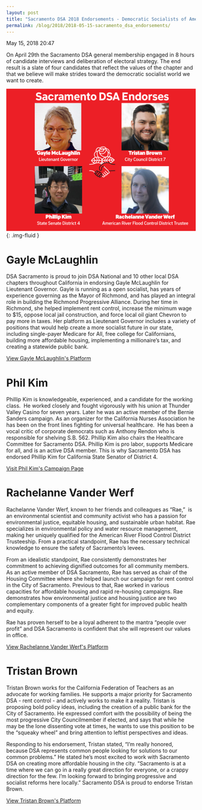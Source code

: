 ```yaml
---
layout: post
title: "Sacramento DSA 2018 Endorsements - Democratic Socialists of America, Sacramento"
permalink: /blog/2018/2018-05-15-sacramento_dsa_endorsements/
---
```

May 15, 2018 20:47

On April 29th the Sacramento DSA general membership engaged in 8 hours of candidate interviews and deliberation of electoral strategy. The end result is a slate of four candidates that reflect the values of the chapter and that we believe will make strides toward the democratic socialist world we want to create.

![](/assets/images/sacramentodsa_pages_268_attachments_original_1526416042_Facebook_Shared_Image.jpg){: .img-fluid }

# Gayle McLaughlin

DSA Sacramento is proud to join DSA National and 10 other local DSA chapters throughout California in endorsing Gayle McLaughlin for Lieutenant Governor. Gayle is running as a open socialist, has years of experience governing as the Mayor of Richmond, and has played an integral role in building the Richmond Progressive Alliance. During her time in Richmond, she helped implement rent control, increase the minimum wage to $15, oppose local jail construction, and force local oil giant Chevron to pay more in taxes. Her platform as Lieutenant Governor includes a variety of positions that would help create a more socialist future in our state, including single-payer Medicare for All, free college for Californians, building more affordable housing, implementing a millionaire’s tax, and creating a statewide public bank.

[View Gayle McLaughlin's Platform](https://gayleforcalifornia.org/)

# Phil Kim

Phillip Kim is knowledgeable, experienced, and a candidate for the working class.  He worked closely and fought vigorously with his union at Thunder Valley Casino for seven years. Later he was an active member of the Bernie Sanders campaign. As an organizer for the California Nurses Association he has been on the front lines fighting for universal healthcare.  He has been a vocal critic of corporate democrats such as Anthony Rendon who is responsible for shelving S.B. 562. Phillip Kim also chairs the Healthcare Committee for Sacramento DSA. Phillip Kim is pro labor, supports Medicare for all, and is an active DSA member. This is why Sacramento DSA has endorsed Phillip Kim for California State Senator of District 4.

[Visit Phil Kim's Campaign Page](https://www.facebook.com/PhilTheBern/)

# Rachelanne Vander Werf

Rachelanne Vander Werf, known to her friends and colleagues as “Rae,”  is an environmental scientist and community activist who has a passion for environmental justice, equitable housing, and sustainable urban habitat. Rae specializes in environmental policy and water resource management, making her uniquely qualified for the American River Flood Control District Trusteeship. From a practical standpoint, Rae has the necessary technical knowledge to ensure the safety of Sacramento’s levees.

From an idealistic standpoint, Rae consistently demonstrates her commitment to achieving dignified outcomes for all community members. As an active member of DSA Sacramento, Rae has served as chair of the Housing Committee where she helped launch our campaign for rent control in the City of Sacramento. Previous to that, Rae worked in various capacities for affordable housing and rapid re-housing campaigns. Rae demonstrates how environmental justice and housing justice are two complementary components of a greater fight for improved public health and equity.

Rae has proven herself to be a loyal adherent to the mantra “people over profit” and DSA Sacramento is confident that she will represent our values in office.

[View Rachelanne Vander Werf's Platform](https://www.vanderwerf2018.com/)

# Tristan Brown

Tristan Brown works for the California Federation of Teachers as an advocate for working families. He supports a major priority for Sacramento DSA - rent control - and actively works to make it a reality. Tristan is proposing bold policy ideas, including the creation of a public bank for the City of Sacramento. He expressed comfort with the possibility of being the most progressive City Councilmember if elected, and says that while he may be the lone dissenting vote at times, he wants to use this position to be the “squeaky wheel” and bring attention to leftist perspectives and ideas.

Responding to his endorsement, Tristan stated, “I’m really honored, because DSA represents common people looking for solutions to our common problems.” He stated he’s most excited to work with Sacramento DSA on creating more affordable housing in the city. “Sacramento is at a time where we can go in a really great direction for everyone, or a crappy direction for the few. I’m looking forward to bringing progressive and socialist reforms here locally.” Sacramento DSA is proud to endorse Tristan Brown.

[View Tristan Brown's Platform](https://www.brownforsacramento.com/)
